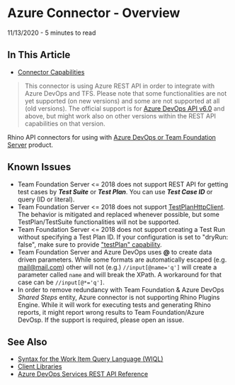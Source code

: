 # Azure Connector - Overview
11/13/2020 - 5 minutes to read

## In This Article
* [Connector Capabilities](./docs/basics/ConnectorCapabilities.md 'ConnectorCapabilities')  

> This connector is using Azure REST API in order to integrate with Azure DevOps and TFS. Please note that some functionalities are not yet supported (on new versions) and some are not supported at all (old versions). The official support is for [Azure DevOps API v6.0](https://docs.microsoft.com/en-us/rest/api/azure/devops/) and above, but might work also on other versions within the REST API capabilities on that version.  

Rhino API connectors for using with [Azure DevOps or Team Foundation Server](https://azure.microsoft.com/en-us/services/devops/) product.

## Known Issues
* Team Foundation Server <= 2018 does not support REST API for getting test cases by _**Test Suite**_ or _**Test Plan**_. You can use _**Test Case ID**_ or query (ID or literal).
* Team Foundation Server <= 2018 does not support [TestPlanHttpClient](https://docs.microsoft.com/en-us/dotnet/api/microsoft.visualstudio.services.testmanagement.testplanning.webapi.testplanhttpclient?view=azure-devops-dotnet-preview). The behavior is mitigated and replaced whenever possible, but some TestPlan/TestSuite functionalities will not be supported.
* Team Foundation Server <= 2018 does not support creating a Test Run without specifying a Test Plan ID. If your configuration is set to "dryRun: false", make sure to provide ["testPlan" capability](./ConnectorCapabilities.md).
* Team Foundation Server and Azure DevOps uses **@** to create data driven parameters. While some formats are automatically escaped (e.g. mail@mail.com) other will not (e.g.) ```//input[@name='q']``` will create a parameter called ```name``` and will break the XPath. A workaround for that case can be ```//input[@*='q']```.
* In order to remove redundancy with Team Foundation & Azure DevOps _*Shared Steps*_ entity, Azure connector is not supporting Rhino Plugins Engine. While it will work for executing tests and generating Rhino reports, it might report wrong results to Team Foundation/Azure DevOsp. If the support is required, please open an issue.

## See Also
* [Syntax for the Work Item Query Language (WIQL)](https://docs.microsoft.com/en-us/azure/devops/boards/queries/wiql-syntax)
* [Client Libraries](https://docs.microsoft.com/en-us/azure/devops/integrate/concepts/dotnet-client-libraries)
* [Azure DevOps Services REST API Reference](https://docs.microsoft.com/en-us/rest/api/azure/devops)